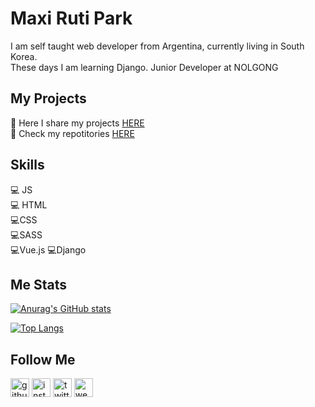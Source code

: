 # Maxi Ruti Park

I am self taught web developer from Argentina, currently living in South Korea.  
These days I am learning Django. Junior Developer at NOLGONG

## My Projects
:low_brightness: Here I share my projects [HERE](https://my-portfolio-blog-website.netlify.app/)  
:low_brightness: Check my repotitories [HERE](https://github.com/maxrpark?tab=repositories)  
## Skills

:computer: JS  
:computer: HTML  
:computer:CSS  
:computer:SASS  
:computer:Vue.js
:computer:Django

## Me Stats

  
[![Anurag's GitHub stats](https://github-readme-stats.vercel.app/api?username=maxrpark)](https://my-portfolio-blog-website.netlify.app/)

[![Top Langs](https://github-readme-stats.vercel.app/api/top-langs/?username=maxrpark)](https://my-portfolio-blog-website.netlify.app/)

## Follow Me

[<img  src='https://cdn.jsdelivr.net/npm/simple-icons@3.0.1/icons/github.svg' alt='github' height='30'>](https://github.com/https://github.com/maxrpark)      [<img src='https://cdn.jsdelivr.net/npm/simple-icons@3.0.1/icons/instagram.svg' alt='instagram' height='30'>](https://www.instagram.com/https://www.instagram.com/maxi.r.park//)     [<img src='https://cdn.jsdelivr.net/npm/simple-icons@3.0.1/icons/twitter.svg' alt='twitter' height='30'>](https://twitter.com/https://twitter.com/MaxCodeJourney)      [<img src='https://cdn.jsdelivr.net/npm/simple-icons@3.0.1/icons/icloud.svg' alt='website' height='30'>](https://vegetarianoencorea.com/)  
 
